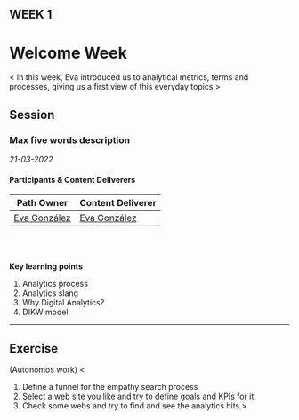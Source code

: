 ## WEEK 1


# Welcome Week
< In this week, Eva introduced us to analytical metrics, terms and processes, giving us a first view of this everyday topics.>

## Session
### Max five words description

*21-03-2022*

#### Participants & Content Deliverers

| **Path Owner** | **Content Deliverer** | 
| --- | --- | 
| [Eva González](github.com/evag-empathy) | [Eva González](github.com/evag-empathy) | \

\
&nbsp;

**Key learning points**
1. Analytics process
2. Analytics slang
3. Why Digital Analytics?
4. DIKW model






****

## Exercise
(Autonomos work)
< 
1. Define a funnel for the empathy search process
2. Select a web site you like and try to define goals and KPIs for it.
3. Check some webs and try to find and see the analytics hits.>
